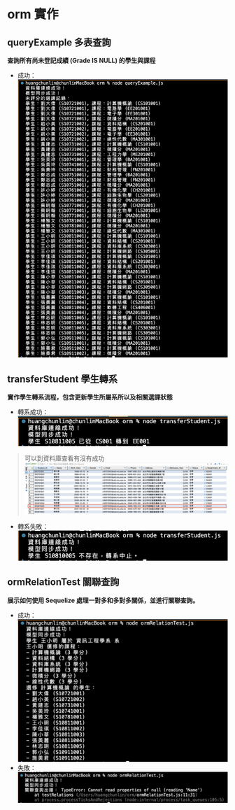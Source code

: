 # orm 實作
## queryExample 多表查詢
**查詢所有尚未登記成績 (Grade IS NULL) 的學生與課程**
* 成功：
![圖片說明](image/queryExample.png)

## transferStudent 學生轉系
**實作學生轉系流程，包含更新學生所屬系所以及相關選課狀態**
* 轉系成功：
![圖片說明](image/transferStudent_success.png)
> 可以到資料庫查看有沒有成功
![圖片說明](image/transferStudent.png)
* 轉系失敗：
![圖片說明](image/transferStudent_fail.png)

## ormRelationTest 關聯查詢
**展示如何使用 Sequelize 處理一對多和多對多關係，並進行關聯查詢。**
* 成功：
![圖片說明](image/ormRelationTest_sucess.png)
* 失敗：
![圖片說明](image/ormRelationTest_fail.png)
